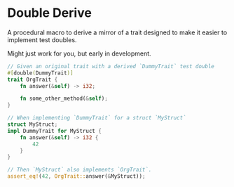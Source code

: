 # Double Derive

A procedural macro to derive a mirror of a trait designed to make it easier to implement test doubles.

Might just work for you, but early in development.

```rust
// Given an original trait with a derived `DummyTrait` test double
#[double(DummyTrait)]
trait OrgTrait {
    fn answer(&self) -> i32;

    fn some_other_method(&self);
}

// When implementing `DummyTrait` for a struct `MyStruct`
struct MyStruct;
impl DummyTrait for MyStruct {
    fn answer(&self) -> i32 {
        42
    }
}

// Then `MyStruct` also implements `OrgTrait`.
assert_eq!(42, OrgTrait::answer(&MyStruct));
```
